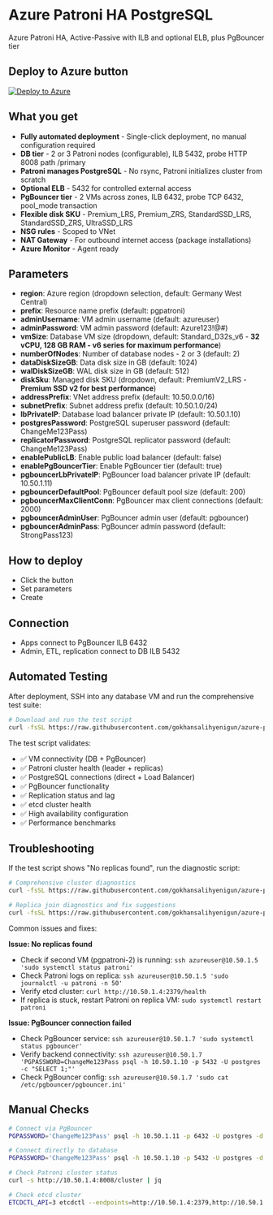# Azure Patroni HA PostgreSQL

Azure Patroni HA, Active-Passive with ILB and optional ELB, plus PgBouncer tier

## Deploy to Azure button

[![Deploy to Azure](https://aka.ms/deploytoazurebutton)](https://portal.azure.com/#create/Microsoft.Template/uri/https%3A%2F%2Fraw.githubusercontent.com%2Fgokhansalihyenigun%2Fazure-patroni-ha%2Fmain%2Fazuredeploy.json)

## What you get

- **Fully automated deployment** - Single-click deployment, no manual configuration required
- **DB tier** - 2 or 3 Patroni nodes (configurable), ILB 5432, probe HTTP 8008 path /primary
- **Patroni manages PostgreSQL** - No rsync, Patroni initializes cluster from scratch
- **Optional ELB** - 5432 for controlled external access
- **PgBouncer tier** - 2 VMs across zones, ILB 6432, probe TCP 6432, pool_mode transaction
- **Flexible disk SKU** - Premium_LRS, Premium_ZRS, StandardSSD_LRS, StandardSSD_ZRS, UltraSSD_LRS
- **NSG rules** - Scoped to VNet
- **NAT Gateway** - For outbound internet access (package installations)
- **Azure Monitor** - Agent ready

## Parameters

- **region**: Azure region (dropdown selection, default: Germany West Central)
- **prefix**: Resource name prefix (default: pgpatroni)
- **adminUsername**: VM admin username (default: azureuser)
- **adminPassword**: VM admin password (default: Azure123!@#)
- **vmSize**: Database VM size (dropdown, default: Standard_D32s_v6 - **32 vCPU, 128 GB RAM - v6 series for maximum performance**)
- **numberOfNodes**: Number of database nodes - 2 or 3 (default: 2)
- **dataDiskSizeGB**: Data disk size in GB (default: 1024)
- **walDiskSizeGB**: WAL disk size in GB (default: 512)
- **diskSku**: Managed disk SKU (dropdown, default: PremiumV2_LRS - **Premium SSD v2 for best performance**)
- **addressPrefix**: VNet address prefix (default: 10.50.0.0/16)
- **subnetPrefix**: Subnet address prefix (default: 10.50.1.0/24)
- **lbPrivateIP**: Database load balancer private IP (default: 10.50.1.10)
- **postgresPassword**: PostgreSQL superuser password (default: ChangeMe123Pass)
- **replicatorPassword**: PostgreSQL replicator password (default: ChangeMe123Pass)
- **enablePublicLB**: Enable public load balancer (default: false)
- **enablePgBouncerTier**: Enable PgBouncer tier (default: true)
- **pgbouncerLbPrivateIP**: PgBouncer load balancer private IP (default: 10.50.1.11)
- **pgbouncerDefaultPool**: PgBouncer default pool size (default: 200)
- **pgbouncerMaxClientConn**: PgBouncer max client connections (default: 2000)
- **pgbouncerAdminUser**: PgBouncer admin user (default: pgbouncer)
- **pgbouncerAdminPass**: PgBouncer admin password (default: StrongPass123)

## How to deploy

- Click the button
- Set parameters
- Create

## Connection

- Apps connect to PgBouncer ILB 6432
- Admin, ETL, replication connect to DB ILB 5432

## Automated Testing

After deployment, SSH into any database VM and run the comprehensive test suite:

```bash
# Download and run the test script
curl -fsSL https://raw.githubusercontent.com/gokhansalihyenigun/azure-patroni-ha/main/scripts/test-deployment.sh | sudo bash
```

The test script validates:
- ✅ VM connectivity (DB + PgBouncer)
- ✅ Patroni cluster health (leader + replicas)
- ✅ PostgreSQL connections (direct + Load Balancer)
- ✅ PgBouncer functionality
- ✅ Replication status and lag
- ✅ etcd cluster health
- ✅ High availability configuration
- ✅ Performance benchmarks

## Troubleshooting

If the test script shows "No replicas found", run the diagnostic script:

```bash
# Comprehensive cluster diagnostics
curl -fsSL https://raw.githubusercontent.com/gokhansalihyenigun/azure-patroni-ha/main/scripts/diagnose-cluster.sh | bash

# Replica join diagnostics and fix suggestions
curl -fsSL https://raw.githubusercontent.com/gokhansalihyenigun/azure-patroni-ha/main/scripts/fix-replica-join.sh | bash
```

Common issues and fixes:

**Issue: No replicas found**
- Check if second VM (pgpatroni-2) is running: `ssh azureuser@10.50.1.5 'sudo systemctl status patroni'`
- Check Patroni logs on replica: `ssh azureuser@10.50.1.5 'sudo journalctl -u patroni -n 50'`
- Verify etcd cluster: `curl http://10.50.1.4:2379/health`
- If replica is stuck, restart Patroni on replica VM: `sudo systemctl restart patroni`

**Issue: PgBouncer connection failed**
- Check PgBouncer service: `ssh azureuser@10.50.1.7 'sudo systemctl status pgbouncer'`
- Verify backend connectivity: `ssh azureuser@10.50.1.7 'PGPASSWORD=ChangeMe123Pass psql -h 10.50.1.10 -p 5432 -U postgres -c "SELECT 1;"'`
- Check PgBouncer config: `ssh azureuser@10.50.1.7 'sudo cat /etc/pgbouncer/pgbouncer.ini'`

## Manual Checks

```bash
# Connect via PgBouncer
PGPASSWORD='ChangeMe123Pass' psql -h 10.50.1.11 -p 6432 -U postgres -d postgres -c "SELECT now();"

# Connect directly to database
PGPASSWORD='ChangeMe123Pass' psql -h 10.50.1.10 -p 5432 -U postgres -d postgres -c "SELECT version();"

# Check Patroni cluster status
curl -s http://10.50.1.4:8008/cluster | jq

# Check etcd cluster
ETCDCTL_API=3 etcdctl --endpoints=http://10.50.1.4:2379,http://10.50.1.5:2379 member list
```
